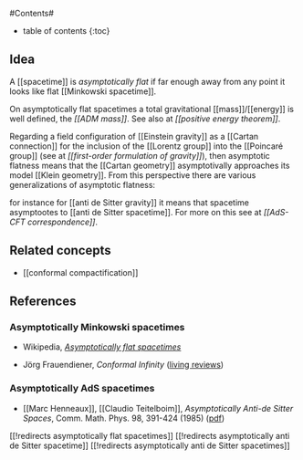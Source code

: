 
#Contents#
* table of contents
{:toc}

## Idea

A [[spacetime]] is _asymptotically flat_ if far enough away from any point it looks like flat [[Minkowski spacetime]].

On asymptotically flat spacetimes a total gravitational [[mass]]/[[energy]] is well defined, the _[[ADM mass]]_. See also at _[[positive energy theorem]]_.

Regarding a field configuration of [[Einstein gravity]] as a [[Cartan connection]] for the inclusion of the [[Lorentz group]] into the [[Poincaré group]] (see at _[[first-order formulation of gravity]]_), then asymptotic flatness means that the [[Cartan geometry]] asymptotivally approaches its model [[Klein geometry]]. From this perspective there are various generalizations of asymptotic flatness: 

for instance for [[anti de Sitter gravity]] it means that spacetime asymptootes to [[anti de Sitter spacetime]]. For more on this see at _[[AdS-CFT correspondence]]_.

## Related concepts

* [[conformal compactification]]

## References

### Asymptotically Minkowski spacetimes

* Wikipedia, _[Asymptotically flat spacetimes](http://en.wikipedia.org/wiki/Asymptotically_flat_spacetime)_

* Jörg Frauendiener, _Conformal Infinity_ ([living reviews](http://relativity.livingreviews.org/Articles/lrr-2000-4/))

### Asymptotically AdS spacetimes

* [[Marc Henneaux]], [[Claudio Teitelboim]], _Asymptotically Anti-de Sitter Spaces_, Comm. Math. Phys. 98, 391-424 (1985) ([pdf](http://srv2.fis.puc.cl/~mbanados/Cursos/TopicosRelatividadAvanzada/HenneauxTeitelboim.pdf))


[[!redirects asymptotically flat spacetimes]]
[[!redirects asymptotically anti de Sitter spacetime]]
[[!redirects asymptotically anti de Sitter spacetimes]]